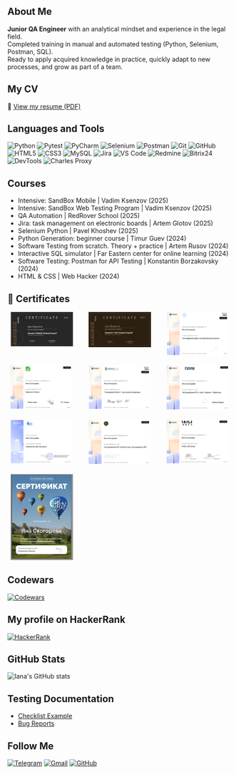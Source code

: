 
## About Me

**Junior QA Engineer** with an analytical mindset and experience in the legal field.  
Completed training in manual and automated testing (Python, Selenium, Postman, SQL).  
Ready to apply acquired knowledge in practice, quickly adapt to new processes, and grow as part of a team.

## My CV
📌 [View my resume (PDF)](https://drive.google.com/file/d/1-Yq26CUifoXJgVUBwqXP4C_aloIF8ZlS/view?usp=sharing)

## Languages and Tools
![Python](https://img.shields.io/badge/Python-3776AB?style=social&logo=python)
![Pytest](https://img.shields.io/badge/Pytest-0A9EDC?style=social&logo=pytest)
![PyCharm](https://img.shields.io/badge/PyCharm-000000?style=social&logo=pycharm)
![Selenium](https://img.shields.io/badge/Selenium-43B02A?style=social&logo=selenium)
![Postman](https://img.shields.io/badge/Postman-FF6C37?style=social&logo=postman)
![Git](https://img.shields.io/badge/Git-F05032?style=social&logo=git)
![GitHub](https://img.shields.io/badge/GitHub-181717?style=social&logo=github)
![HTML5](https://img.shields.io/badge/HTML5-E34F26?style=social&logo=html5)
![CSS3](https://img.shields.io/badge/CSS3-1572B6?style=social&logo=css3)
![MySQL](https://img.shields.io/badge/MySQL-4479A1?style=social&logo=mysql)
![Jira](https://img.shields.io/badge/Jira-0052CC?style=social&logo=jira)
![VS Code](https://img.shields.io/badge/VSCode-007ACC?style=social&logo=visualstudiocode)
![Redmine](https://img.shields.io/badge/Redmine-B32024?style=social&logo=redmine)
![Bitrix24](https://img.shields.io/badge/Bitrix24-0085CA?style=social&logo=bitrix24)
![DevTools](https://img.shields.io/badge/Chrome%20DevTools-4285F4?style=social&logo=google-chrome)
![Charles Proxy](https://img.shields.io/badge/Charles%20Proxy-008080?style=social&logo=https://drive.google.com/file/d/1SEIUAvZ_I6HZPL7bP74rDTt0A1GZyIfT/view?usp=sharing)

## Courses
- Intensive: SandBox Mobile | Vadim Ksenzov (2025)
- Intensive: SandBox Web Testing Program | Vadim Ksenzov (2025)
- QA Automation | RedRover School (2025)
- Jira: task management on electronic boards | Artem Glotov (2025)
- Selenium Python |  Pavel Khoshev (2025)
- Python Generation: beginner course | Timur Guev (2024)
- Software Testing from scratch. Theory + practice | Artem Rusov (2024)
- Interactive SQL simulator | Far Eastern center for online learning (2024)
- Software Testing: Postman for API Testing | Konstantin Borzakovsky (2024)
- HTML & CSS | Web Hacker (2024)

<h2>🏅 Certificates</h2>

<div style="display: grid; 
            grid-template-columns: repeat(auto-fit, minmax(140px, 1fr)); 
            gap: 20px; 
            max-width: 1200px; 
            margin: auto; 
            justify-items: center;">
  <a href="https://github.com/i-skogoreva/i-skogoreva/blob/main/assets/Intensive%20Mobile%20Testing%20program.png?raw=true" target="_blank">
    <img src="https://github.com/i-skogoreva/i-skogoreva/raw/main/assets/Intensive_Mobile_testing_program_thumb.png" alt="Intensive" width="140">
  </a>

  <a href="https://github.com/i-skogoreva/i-skogoreva/blob/main/assets/Intensive%20Web%20Testing%20program.png?raw=true" target="_blank">
    <img src="https://github.com/i-skogoreva/i-skogoreva/raw/main/assets/Intensive_thumb.png" alt="Intensive" width="140">
  </a>

  <a href="https://github.com/i-skogoreva/i-skogoreva/blob/main/assets/Jira.pdf?raw=true" target="_blank">
    <img src="https://github.com/i-skogoreva/i-skogoreva/raw/main/assets/Jira_thumb.png" alt="Jira" width="140">
  </a>

  <a href="https://github.com/i-skogoreva/i-skogoreva/blob/main/assets/Selenium.pdf?raw=true" target="_blank">
    <img src="https://github.com/i-skogoreva/i-skogoreva/raw/main/assets/Selenium_thumb.png" alt="Selenium" width="140">
  </a>

  <a href="https://github.com/i-skogoreva/i-skogoreva/blob/main/assets/Python.pdf?raw=true" target="_blank">
    <img src="https://github.com/i-skogoreva/i-skogoreva/raw/main/assets/Python_thumb.png" alt="Python" width="140">
  </a>

  <a href="https://github.com/i-skogoreva/i-skogoreva/blob/main/assets/QA.pdf?raw=true" target="_blank">
    <img src="https://github.com/i-skogoreva/i-skogoreva/raw/main/assets/QA_thumb.png" alt="QA" width="140">
  </a>
  
  <a href="https://github.com/i-skogoreva/i-skogoreva/blob/main/assets/SQL.pdf?raw=true" target="_blank">
    <img src="https://github.com/i-skogoreva/i-skogoreva/raw/main/assets/SQL_thumb.png" alt="SQL" width="140">
  </a>

  <a href="https://github.com/i-skogoreva/i-skogoreva/blob/main/assets/TestingAPI.pdf?raw=true" target="_blank">
   <img src="https://github.com/i-skogoreva/i-skogoreva/raw/main/assets/TestingAPI_thumb.png" alt="API" width="140">
  </a>

  <a href="https://github.com/i-skogoreva/i-skogoreva/blob/main/assets/HTML.pdf?raw=true" target="_blank">
   <img src="https://github.com/i-skogoreva/i-skogoreva/raw/main/assets/HTML_thumb.png" alt="HTML" width="140">
  </a>

  <a href="https://github.com/i-skogoreva/i-skogoreva/blob/main/assets/Surf_2025.pdf?raw=true" target="_blank">
    <img src="https://github.com/i-skogoreva/i-skogoreva/raw/main/assets/Surf_2025_thumb.png" alt="Intensive" width="140">
  </a>
  
</div>

## Codewars
[![Codewars](https://www.codewars.com/users/IanaSkogoreva/badges/small)](https://www.codewars.com/users/IanaSkogoreva)

## My profile on HackerRank

[![HackerRank](https://img.shields.io/badge/HackerRank-Profile-2EC866?logo=HackerRank&logoColor=white)](https://www.hackerrank.com/profile/iana_skogoreva)

## GitHub Stats
![Iana's GitHub stats](https://github-readme-stats.vercel.app/api?username=i-skogoreva&show_icons=true&theme=tokyonight)


## Testing Documentation
- [Checklist Example](https://docs.google.com/spreadsheets/d/1-AKBOmSRo4E0C-s_332DfaeDXeJFNBcl/edit?usp=share_link&ouid=111079407921790350247&rtpof=true&sd=true)
- [Bug Reports](https://docs.google.com/spreadsheets/d/1ZiWk9bmsLC13tCcgclOGsOpei6wEwMeD/edit?usp=share_link&ouid=111079407921790350247&rtpof=true&sd=true)


## Follow Me
[![Telegram](https://img.shields.io/badge/Telegram-2CA5E0?style=for-the-badge&logo=telegram&logoColor=white)](https://t.me/i_skogoreva)
[![Gmail](https://img.shields.io/badge/Gmail-D14836?style=for-the-badge&logo=gmail&logoColor=white)](mailto:iana.skogoreva@gmail.com)
[![GitHub](https://img.shields.io/badge/GitHub-100000?style=for-the-badge&logo=github&logoColor=white)](https://github.com/i-skogoreva)
